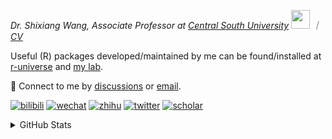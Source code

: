 
<p><em>Dr. Shixiang Wang, Associate Professor at <a href="https://en.csu.edu.cn/">Central South University</a> <img src="https://media.giphy.com/media/WUlplcMpOCEmTGBtBW/giphy.gif" width="30">  ｜ <a href="https://faculty.csu.edu.cn/wangshixiang">CV</a>
</em></p>

Useful (R) packages developed/maintained by me can be found/installed at [r-universe](https://shixiangwang.r-universe.dev/) and [my lab](https://github.com/WangLabCSU).

💬 Connect to me by
[discussions](https://github.com/ShixiangWang/self-study/discussions) or [email](mailto:shixiang1994wang@gmail.com). 

[![bilibili](https://img.shields.io/badge/王诗翔-B站-yellow)](https://space.bilibili.com/11553374) [![wechat](https://img.shields.io/badge/王诗翔-微信公众号-important)](https://shixiangwang.github.io/home/logo/qrcode.jpg) [![zhihu](https://img.shields.io/badge/王诗翔-知乎-blue)](https://www.zhihu.com/people/shixiangwang) [![twitter](https://img.shields.io/badge/WangShxiang-twitter-ff69b4)](https://twitter.com/WangShxiang) [![scholar](https://img.shields.io/badge/ShixiangWang-Scholar-00ffff)](https://scholar.google.com/citations?user=FvNp0NkAAAAJ) 

<details>
 
<summary>GitHub Stats</summary>


<!--START_SECTION:waka-->
**🐱 My GitHub Data** 

> 📦 5.0 MB Used in GitHub's Storage 
 > 
> 🏆 805 Contributions in the Year 2025
 > 
> 🚫 Not Opted to Hire
 > 
> 📜 100 Public Repositories 
 > 
> 🔑 30 Private Repositories 
 > 
**I'm an Early 🐤** 

```text
🌞 Morning                2543 commits        ████░░░░░░░░░░░░░░░░░░░░░   16.55 % 
🌆 Daytime                6516 commits        ███████████░░░░░░░░░░░░░░   42.39 % 
🌃 Evening                5167 commits        ████████░░░░░░░░░░░░░░░░░   33.62 % 
🌙 Night                  1144 commits        ██░░░░░░░░░░░░░░░░░░░░░░░   07.44 % 
```
📅 **I'm Most Productive on Tuesday** 

```text
Monday                   2240 commits        ████░░░░░░░░░░░░░░░░░░░░░   14.57 % 
Tuesday                  2748 commits        ████░░░░░░░░░░░░░░░░░░░░░   17.88 % 
Wednesday                2488 commits        ████░░░░░░░░░░░░░░░░░░░░░   16.19 % 
Thursday                 2682 commits        ████░░░░░░░░░░░░░░░░░░░░░   17.45 % 
Friday                   2278 commits        ████░░░░░░░░░░░░░░░░░░░░░   14.82 % 
Saturday                 1302 commits        ██░░░░░░░░░░░░░░░░░░░░░░░   08.47 % 
Sunday                   1632 commits        ███░░░░░░░░░░░░░░░░░░░░░░   10.62 % 
```


**I Mostly Code in R** 

```text
R                        87 repos            █████████████░░░░░░░░░░░░   53.70 % 
HTML                     25 repos            ████░░░░░░░░░░░░░░░░░░░░░   15.43 % 
Python                   7 repos             █░░░░░░░░░░░░░░░░░░░░░░░░   04.32 % 
SCSS                     3 repos             ░░░░░░░░░░░░░░░░░░░░░░░░░   01.85 % 
Lua                      1 repo              ░░░░░░░░░░░░░░░░░░░░░░░░░   00.62 % 
```




 Last Updated on 13/08/2025 19:00:11 UTC
<!--END_SECTION:waka-->

> These Readme stats are generated using github action [awesome-readme-stats](https://github.com/anmol098/waka-readme-stats)

-----

**NOTE: Top languages does not indicate my skill level or anything like that. It is just a metric of which languages have been hosted by me on GitHub based on the usage across repositories.**

</details>
